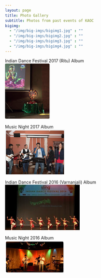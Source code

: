```yaml
---
layout: page
title: Photo Gallery
subtitle: Photos from past events of KAOC
bigimg:
  - "/img/big-imgs/bigimg1.jpg" : ""
  - "/img/big-imgs/bigimg2.jpg" : ""
  - "/img/big-imgs/bigimg3.jpg" : ""
  - "/img/big-imgs/bigimg4.jpg" : ""
---
```

Indian Dance Festival 2017 (Ritu) Album  
[![Indian Dance Festival 2017](/img/thumbnail-IDF2017.png)](https://drive.google.com/embeddedfolderview?id=0B_ScqNBjmixOMFY2YXVJcGJVMjA#grid)

Music Night 2017 Album  
[![Music Night 2017](/img/thumbnail-musicnight2017.png)](https://drive.google.com/embeddedfolderview?id=0B_ScqNBjmixOeWdqUFB0cEpnYVk#grid)

Indian Dance Festival 2016 (Varnanjali) Album  
[![Indian Dance Festival 2016](/img/thumbnail-IDF2016.png)](https://onedrive.live.com/?authkey=%21AE4EvLhNCKyTa00&v=photos&id=367C640D3C8678A0%211193&cid=367C640D3C8678A0)

Music Night 2016 Album  
[![Music Night 2016](/img/thumbnail-musicnight2016.png)](https://drive.google.com/embeddedfolderview?id=0B6YpFgDplYT-Mk5PclF6cGI3eG8#grid)
